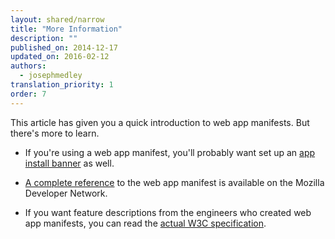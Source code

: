 ```yaml
---
layout: shared/narrow
title: "More Information"
description: ""
published_on: 2014-12-17
updated_on: 2016-02-12
authors:
  - josephmedley
translation_priority: 1
order: 7
---
```


This article has given you a quick introduction to web app manifests. But there's more to learn.

* If you're using a web app manifest, you'll probably want set up an [app install banner](/web/fundamentals/engage-and-retain/app-install-banners) as well. 

* [A complete reference](https://developer.mozilla.org/en-US/docs/Web/Manifest) to the web app manifest is available on the Mozilla Developer Network.

* If you want feature descriptions from the engineers who created web app manifests, you can read the [actual W3C specification](http://www.w3.org/TR/appmanifest/).